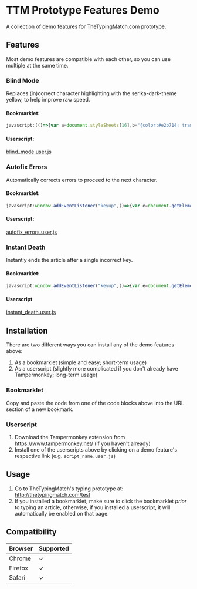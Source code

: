 # TTM Prototype Features Demo
A collection of demo features for TheTypingMatch.com prototype.

## Features
Most demo features are compatible with each other, so you can use multiple at the same time.

### Blind Mode
Replaces (in)correct character highlighting with the serika-dark-theme yellow, to help improve raw speed.

#### Bookmarklet:
```javascript
javascript:(()=>{var a=document.styleSheets[16],b="{color:#e2b714; transition:0.3s;}";a.deleteRule(10),a.deleteRule(9),a.insertRule(".correct"+b,9),a.insertRule(".incorrect"+b,10)})()
```

#### Userscript:
[blind_mode.user.js](https://github.com/Ray-Adams/TTM-Prototype-Features-Demo/raw/master/Blind_Mode/blind_mode.user.js)

### Autofix Errors
Automatically corrects errors to proceed to the next character.

#### Bookmarklet:
```javascript
javascript:window.addEventListener("keyup",()=>{var e=document.getElementsByClassName("char current incorrect")[0];null!=e&&document.dispatchEvent(new KeyboardEvent("keydown",{key:e.innerHTML,keyCode:e.innerHTML.toUpperCase().charCodeAt(0)}))});
```

#### Userscript:
[autofix_errors.user.js](https://github.com/Ray-Adams/TTM-Prototype-Features-Demo/raw/master/Autofix_Errors/autofix_errors.user.js)

### Instant Death
Instantly ends the article after a single incorrect key.

#### Bookmarklet:
```javascript
javascript:window.addEventListener("keyup",()=>{var e=document.getElementsByClassName("char current incorrect")[0];null!=e&&(alert(`Correct key: ${e.innerHTML}`),window.location.reload())});
```

#### Userscript
[instant_death.user.js](https://github.com/Ray-Adams/TTM-Prototype-Features-Demo/raw/master/Instant_Death/instant_death.user.js)

## Installation
There are two different ways you can install any of the demo features above:
1. As a bookmarklet (simple and easy; short-term usage)
2. As a userscript  (slightly more complicated if you don't already have Tampermonkey; long-term usage)

### Bookmarklet
Copy and paste the code from one of the code blocks above into the URL section of a new bookmark.

### Userscript
1. Download the Tampermonkey extension from https://www.tampermonkey.net/ (if you haven't already)
2. Install one of the userscripts above by clicking on a demo feature's respective link (e.g. `script_name.user.js`)

## Usage
1. Go to TheTypingMatch's typing prototype at: http://thetypingmatch.com/test
2. If you installed a bookmarklet, make sure to click the bookmarklet *prior* to typing an article, otherwise, if you installed a userscript, it will automatically be enabled on that page.

## Compatibility
Browser | Supported
--------|------------
Chrome  |     ✓
Firefox |     ✓
Safari  |     ✓
